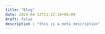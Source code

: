 ```yaml
---
title: "Blog"
date: 2024-04-12T11:22:16+06:00
draft: false
description : "this is a meta description"
---
```

